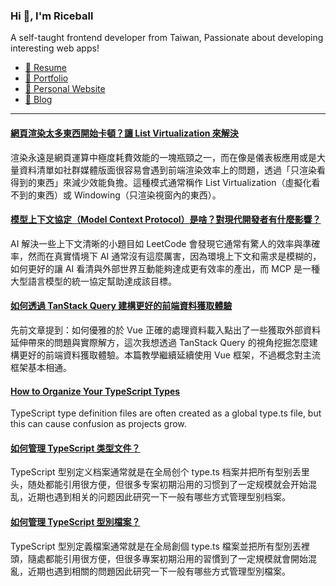 <h3 >Hi 👋, I'm Riceball</h3>
<p>A self-taught frontend developer from Taiwan, Passionate about developing interesting web apps!</p>

- [📜 Resume](https://weweweb.pages.dev/en/resume/)
- [💼 Portfolio](https://weweweb.pages.dev/en/work/)
- [🏡 Personal Website](https://weweweb.pages.dev/en/)
- [📝 Blog](https://www.webdong.dev/en/)
---

<!--START_SECTION:feed-->
#### [網頁渲染太多東西開始卡頓？讓 List Virtualization 來解決](https:&#x2F;&#x2F;www.webdong.dev&#x2F;zh-tw&#x2F;post&#x2F;list-virtualization-pattern&#x2F;) 
渲染永遠是網頁運算中極度耗費效能的一塊瓶頸之一，而在像是儀表板應用或是大量資料清單如社群媒體版面很容易會遇到前端渲染效率上的問題，透過「只渲染看得到的東西」來減少效能負擔。這種模式通常稱作 List Virtualization（虛擬化看不到的東西）或 Windowing（只渲染視窗內的東西）。
#### [模型上下文協定（Model Context Protocol）是啥？對現代開發者有什麼影響？](https:&#x2F;&#x2F;www.webdong.dev&#x2F;zh-tw&#x2F;post&#x2F;what-is-mcp&#x2F;) 
AI 解決一些上下文清晰的小題目如 LeetCode 會發現它通常有驚人的效率與準確率，然而在真實情境下 AI 通常沒有這麼厲害，因為環境上下文和需求是模糊的，如何更好的讓 AI 看清與外部世界互動能夠達成更有效率的產出，而 MCP 是一種大型語言模型的統一協定幫助達成該目標。
#### [如何透過 TanStack Query 建構更好的前端資料獲取體驗](https:&#x2F;&#x2F;www.webdong.dev&#x2F;zh-tw&#x2F;post&#x2F;why-use-vue-query&#x2F;) 
先前文章提到：如何優雅的於 Vue 正確的處理資料載入點出了一些獲取外部資料延伸帶來的問題與實際解方，這次我想透過 TanStack Query 的視角挖掘怎麼建構更好的前端資料獲取體驗。本篇教學繼續延續使用 Vue 框架，不過概念對主流框架基本相通。
#### [How to Organize Your TypeScript Types](https:&#x2F;&#x2F;www.webdong.dev&#x2F;en&#x2F;post&#x2F;how-to-organize-your-typescript-types&#x2F;) 
TypeScript type definition files are often created as a global type.ts file, but this can cause confusion as projects grow.
#### [如何管理 TypeScript 类型文件？](https:&#x2F;&#x2F;www.webdong.dev&#x2F;zh-cn&#x2F;post&#x2F;how-to-organize-your-typescript-types&#x2F;) 
TypeScript 型别定义档案通常就是在全局创个 type.ts 档案并把所有型别丢里头，随处都能引用很方便，但很多专案初期沿用的习惯到了一定规模就会开始混乱，近期也遇到相关的问题因此研究一下一般有哪些方式管理型别档案。
#### [如何管理 TypeScript 型別檔案？](https:&#x2F;&#x2F;www.webdong.dev&#x2F;zh-tw&#x2F;post&#x2F;how-to-organize-your-typescript-types&#x2F;) 
TypeScript 型別定義檔案通常就是在全局創個 type.ts 檔案並把所有型別丟裡頭，隨處都能引用很方便，但很多專案初期沿用的習慣到了一定規模就會開始混亂，近期也遇到相關的問題因此研究一下一般有哪些方式管理型別檔案。
<!--END_SECTION:feed-->


